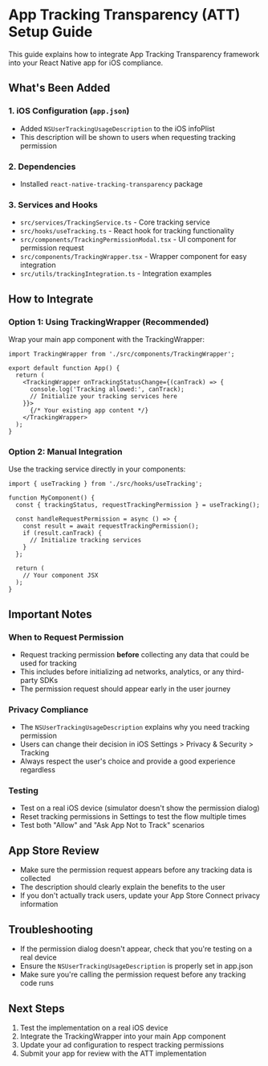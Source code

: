 # App Tracking Transparency (ATT) Setup Guide

This guide explains how to integrate App Tracking Transparency framework into your React Native app for iOS compliance.

## What's Been Added

### 1. iOS Configuration (`app.json`)
- Added `NSUserTrackingUsageDescription` to the iOS infoPlist
- This description will be shown to users when requesting tracking permission

### 2. Dependencies
- Installed `react-native-tracking-transparency` package

### 3. Services and Hooks
- `src/services/TrackingService.ts` - Core tracking service
- `src/hooks/useTracking.ts` - React hook for tracking functionality
- `src/components/TrackingPermissionModal.tsx` - UI component for permission request
- `src/components/TrackingWrapper.tsx` - Wrapper component for easy integration
- `src/utils/trackingIntegration.ts` - Integration examples

## How to Integrate

### Option 1: Using TrackingWrapper (Recommended)
Wrap your main app component with the TrackingWrapper:

```tsx
import TrackingWrapper from './src/components/TrackingWrapper';

export default function App() {
  return (
    <TrackingWrapper onTrackingStatusChange={(canTrack) => {
      console.log('Tracking allowed:', canTrack);
      // Initialize your tracking services here
    }}>
      {/* Your existing app content */}
    </TrackingWrapper>
  );
}
```

### Option 2: Manual Integration
Use the tracking service directly in your components:

```tsx
import { useTracking } from './src/hooks/useTracking';

function MyComponent() {
  const { trackingStatus, requestTrackingPermission } = useTracking();

  const handleRequestPermission = async () => {
    const result = await requestTrackingPermission();
    if (result.canTrack) {
      // Initialize tracking services
    }
  };

  return (
    // Your component JSX
  );
}
```

## Important Notes

### When to Request Permission
- Request tracking permission **before** collecting any data that could be used for tracking
- This includes before initializing ad networks, analytics, or any third-party SDKs
- The permission request should appear early in the user journey

### Privacy Compliance
- The `NSUserTrackingUsageDescription` explains why you need tracking permission
- Users can change their decision in iOS Settings > Privacy & Security > Tracking
- Always respect the user's choice and provide a good experience regardless

### Testing
- Test on a real iOS device (simulator doesn't show the permission dialog)
- Reset tracking permissions in Settings to test the flow multiple times
- Test both "Allow" and "Ask App Not to Track" scenarios

## App Store Review
- Make sure the permission request appears before any tracking data is collected
- The description should clearly explain the benefits to the user
- If you don't actually track users, update your App Store Connect privacy information

## Troubleshooting
- If the permission dialog doesn't appear, check that you're testing on a real device
- Ensure the `NSUserTrackingUsageDescription` is properly set in app.json
- Make sure you're calling the permission request before any tracking code runs

## Next Steps
1. Test the implementation on a real iOS device
2. Integrate the TrackingWrapper into your main App component
3. Update your ad configuration to respect tracking permissions
4. Submit your app for review with the ATT implementation
